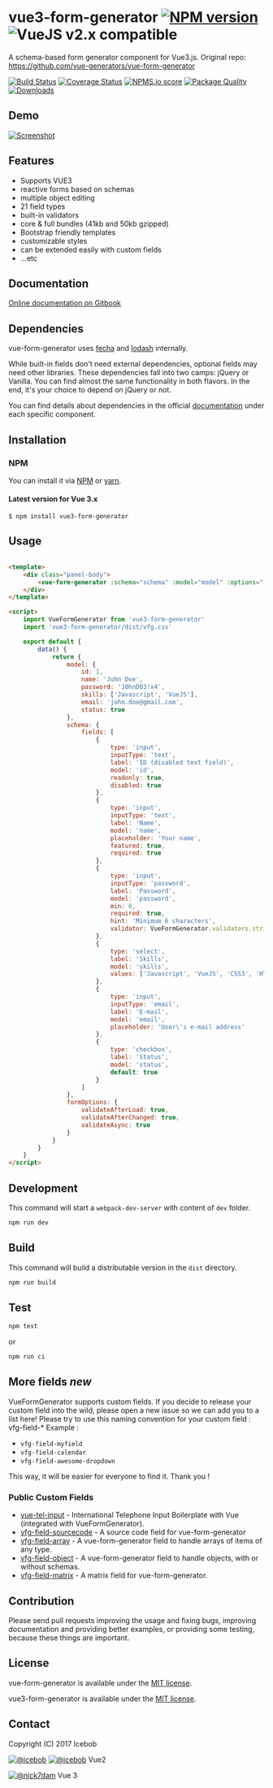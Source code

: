# vue3-form-generator [![NPM version](https://img.shields.io/npm/v/vue-form-generator.svg)](https://www.npmjs.com/package/vue-form-generator) ![VueJS v2.x compatible](https://img.shields.io/badge/vue%203.x-compatible-green.svg)

A schema-based form generator component for Vue3.js. Original repo: https://github.com/vue-generators/vue-form-generator

[![Build Status](https://travis-ci.org/vue-generators/vue-form-generator.svg?branch=master)](https://travis-ci.org/vue-generators/vue-form-generator)
[![Coverage Status](https://coveralls.io/repos/github/vue-generators/vue-form-generator/badge.svg?branch=master)](https://coveralls.io/github/vue-generators/vue-form-generator?branch=master)
[![NPMS.io score](https://badges.npms.io/vue-form-generator.svg)]()
[![Package Quality](http://npm.packagequality.com/shield/vue-form-generator.svg)](http://packagequality.com/#?package=vue-form-generator)
[![Downloads](https://img.shields.io/npm/dm/vue3-form-generator.svg)](https://www.npmjs.com/package/vue3-form-generator)

## Demo

[![Screenshot](https://github.com/vue-generators/vue-form-generator-docs/raw/master/assets/vfg-example1.png)](https://jsfiddle.net/zoul0813/d8excp36/)

## Features
* Supports VUE3 
* reactive forms based on schemas
* multiple object editing
* 21 field types
* built-in validators
* core & full bundles (41kb and 50kb gzipped)
* Bootstrap friendly templates
* customizable styles
* can be extended easily with custom fields
* ...etc

## Documentation

[Online documentation on Gitbook](https://vue-generators.gitbook.io/vue-generators/)

## Dependencies

vue-form-generator uses [fecha](https://github.com/taylorhakes/fecha) and [lodash](https://lodash.com/) internally.

While built-in fields don't need external dependencies, optional fields may need other libraries.
These dependencies fall into two camps: jQuery or Vanilla. You can find almost the same functionality in both flavors.
In the end, it's your choice to depend on jQuery or not.

You can find details about dependencies in the official [documentation](https://vue-generators.gitbook.io/vue-generators/) under each specific component.

## Installation

### NPM

You can install it via [NPM](http://npmjs.org/) or [yarn](https://yarnpkg.com/).

#### Latest version for Vue 3.x

```
$ npm install vue3-form-generator
```

## Usage

```html

<template>
    <div class="panel-body">
        <vue-form-generator :schema="schema" :model="model" :options="formOptions"></vue-form-generator>
    </div>
</template>

<script>
    import VueFormGenerator from 'vue3-form-generator'
    import 'vue3-form-generator/dist/vfg.css'

    export default {
        data() {
            return {
                model: {
                    id: 1,
                    name: 'John Doe',
                    password: 'J0hnD03!x4',
                    skills: ['Javascript', 'VueJS'],
                    email: 'john.doe@gmail.com',
                    status: true
                },
                schema: {
                    fields: [
                        {
                            type: 'input',
                            inputType: 'text',
                            label: 'ID (disabled text field)',
                            model: 'id',
                            readonly: true,
                            disabled: true
                        },
                        {
                            type: 'input',
                            inputType: 'text',
                            label: 'Name',
                            model: 'name',
                            placeholder: 'Your name',
                            featured: true,
                            required: true
                        },
                        {
                            type: 'input',
                            inputType: 'password',
                            label: 'Password',
                            model: 'password',
                            min: 6,
                            required: true,
                            hint: 'Minimum 6 characters',
                            validator: VueFormGenerator.validators.string
                        },
                        {
                            type: 'select',
                            label: 'Skills',
                            model: 'skills',
                            values: ['Javascript', 'VueJS', 'CSS3', 'HTML5']
                        },
                        {
                            type: 'input',
                            inputType: 'email',
                            label: 'E-mail',
                            model: 'email',
                            placeholder: 'User\'s e-mail address'
                        },
                        {
                            type: 'checkbox',
                            label: 'Status',
                            model: 'status',
                            default: true
                        }
                    ]
                },
                formOptions: {
                    validateAfterLoad: true,
                    validateAfterChanged: true,
                    validateAsync: true
                }
            }
        }
    }
</script>
```

## Development

This command will start a `webpack-dev-server` with content of `dev` folder.

```bash
npm run dev
```

## Build

This command will build a distributable version in the `dist` directory.

```bash
npm run build
```

## Test

```bash
npm test
```

or

```bash
npm run ci
```

## More fields _new_

VueFormGenerator supports custom fields. If you decide to release your custom field into the wild, please open a new issue so we can add you to a list here! Please try to use this naming convention for your custom field : vfg-field-\* Example :

*   `vfg-field-myfield`
*   `vfg-field-calendar`
*   `vfg-field-awesome-dropdown`

This way, it will be easier for everyone to find it. Thank you !

### Public Custom Fields

* [vue-tel-input](https://github.com/EducationLink/vue-tel-input) - International Telephone Input Boilerplate with Vue (integrated with VueFormGenerator).
* [vfg-field-sourcecode](https://github.com/gwenaelp/vfg-field-sourcecode) - A source code field for vue-form-generator
* [vfg-field-array](https://github.com/gwenaelp/vfg-field-array) - A vue-form-generator field to handle arrays of items of any type.
* [vfg-field-object](https://github.com/gwenaelp/vfg-field-object) - A vue-form-generator field to handle objects, with or without schemas.
* [vfg-field-matrix](https://github.com/shwld/vfg-field-matrix) - A matrix field for vue-form-generator.

## Contribution

Please send pull requests improving the usage and fixing bugs, improving documentation and providing better examples, or providing some testing, because these things are important.

## License
vue-form-generator is available under the [MIT license](https://tldrlegal.com/license/mit-license).

vue3-form-generator is available under the [MIT license](https://tldrlegal.com/license/mit-license).

## Contact

Copyright (C) 2017 Icebob

[![@icebob](https://img.shields.io/badge/github-icebob-green.svg)](https://github.com/icebob) [![@icebob](https://img.shields.io/badge/twitter-Icebobcsi-blue.svg)](https://twitter.com/Icebobcsi) Vue2 

[![@nick7dam](https://img.shields.io/badge/github-nick7dam-green.svg)](https://gitlab.com/nick7dam) Vue 3
